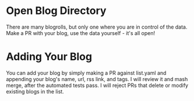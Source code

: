 # Open Blog Directory

There are many blogrolls, but only one where you are in control of the data. Make a PR with your blog, use the data yourself - it's all open!

# Adding Your Blog

You can add your blog by simply making a PR against list.yaml and appending your blog's name, url, rss link, and tags. I will review it and mash merge, after the automated tests pass. I will reject PRs that delete or modify existing blogs in the list.